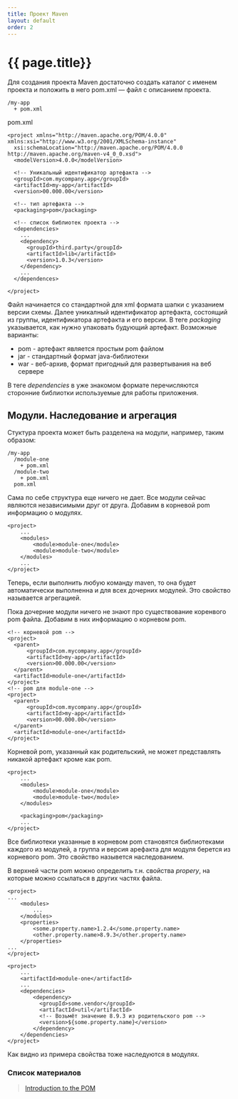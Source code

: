 ```yaml
---
title: Проект Maven
layout: default
order: 2
---
```


# {{ page.title}}
Для создания проекта Maven достаточно создать каталог с именем проекта и положить в него pom.xml &mdash; файл с описанием проекта. 
```
/my-app
  + pom.xml
```
pom.xml
```
<project xmlns="http://maven.apache.org/POM/4.0.0" xmlns:xsi="http://www.w3.org/2001/XMLSchema-instance"
  xsi:schemaLocation="http://maven.apache.org/POM/4.0.0 http://maven.apache.org/maven-v4_0_0.xsd">
  <modelVersion>4.0.0</modelVersion>
  
  <!-- Уникальный идентификатор артефакта -->
  <groupId>com.mycompany.app</groupId>
  <artifactId>my-app</artifactId>
  <version>00.000.00</version>
  
  <!-- тип артефакта --> 
  <packaging>pom</packaging>

  <!-- список библиотек проекта -->
  <dependencies>
    ...
    <dependency>
      <groupId>third.party</groupId>
      <artifactId>lib</artifactId>
      <version>1.0.3</version>
    </dependency>
    ...
  </dependences>
  
</project>
```
Файл начинается со стандартной для xml формата шапки с указанием версии схемы. 
Далее уникалный идентификатор артефакта, состоящий из группы, идентификатора артефакта и его версии.
В теге _packaging_ указывается, как нужно упаковать будующий артефакт. Возможные варианты:
 - pom - артефакт является простым pom файлом
 - jar - стандартный формат java-библиотеки
 - war - веб-архив, формат пригодный для развертывания на веб сервере

В теге _dependencies_ в уже знакомом формате перечисляются сторонние библиотки используемые для работы приложения.

## Модули. Наследование и агрегация
Стуктура проекта может быть разделена на модули, например, таким образом:

```
/my-app
  /module-one
    + pom.xml
  /module-two
    + pom.xml
  pom.xml
```
Сама по себе структура еще ничего не дает. Все модули сейчас являются независимыми друг от друга.
Добавим в корневой pom информацию о модулях.

```
<project>
    ...
    <modules>
        <module>module-one</module>
        <module>module-two</module>
    </modules>
    ...    
</project>
```

Теперь, если выполнить любую команду maven, то она будет автоматически выполненна и для всех дочерних модулей.
Это свойство называется агрегацией. 

Пока дочерние модули ничего не знают про существование коренвого pom файла. Добавим в них информацию о корневом pom.

```
<!-- корневой pom -->
<project>
  <parent>
      <groupId>com.mycompany.app</groupId>
      <artifactId>my-app</artifactId>
      <version>00.000.00</version>
  </parent>
  <artifactId>module-one</artifactId>
</project>
<!-- pom для module-one -->
<project>
  <parent>
      <groupId>com.mycompany.app</groupId>
      <artifactId>my-app</artifactId>
      <version>00.000.00</version>
  </parent>
  <artifactId>module-one</artifactId>
</project>
```
Корневой pom, указанный как родительский, не может представлять никакой артефакт кроме как pom.
```
<project>
    ...
    <modules>
        <module>module-one</module>
        <module>module-two</module>
    </modules>
    
    <packaging>pom</packaging>
    ...    
</project>
```
Все библиотеки указанные в корневом pom становятся библиотеками каждого из модулей, а
группа и версия арефакта для модуля берется из корневого pom. Это свойство назывется наследованием.

В верхней части pom можно определить т.н. свойства _propery_, на которые можно ссылаться в других частях файла.

```
<project>
...
    <modules>
        ...
    </modules>
    <properties>
        <some.property.name>1.2.4</some.property.name>
        <other.property.name>8.9.3</other.property.name>
    </properties>
...
</project>

<project>
    ...   
    <artifactId>module-one</artifactId>
    ...
    <dependencies>
        <dependency>
          <groupId>some.vendor</groupId>
          <artifactId>util</artifactId>
          <!-- Возьмёт значение 8.9.3 из родительского pom -->
          <version>${some.property.name}</version>
        </dependency>
    </dependencies>
</project>

```

Как видно из примера свойства тоже наследуются в модулях.


### Список материалов
> [Introduction to the POM](https://maven.apache.org/guides/introduction/introduction-to-the-pom.html)  




 







 




